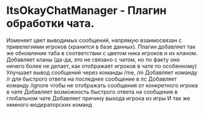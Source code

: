 # ItsOkayChatManager - Плагин обработки чата.
Изменяет цвет выводимых сообщений, напрямую взаимосвязан с привелегиями игроков (хранится в базе данных).
Плагин добавляет так же обновление таба в соответствии с цветом ника игроков и их кланом.
Добавляет кланы (да-да, это не связано с чатом, но по факту оно ничего более не делает, как отображает игроков в чате по особенному)
Улучшает вывод сообщений через команды /me, /m
Добавляет команду /r для быстрого ответа на последнее сообщение в лс
Добавляет команду /ignore чтобы не отображать сообщения от конкретного игрока в чате
Добавляет возможность быстрого ответа на сообщения в глобальном чате
Добавляет причину выхода игрока из игры
И так же немного модераторских команд
